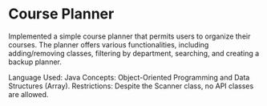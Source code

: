 # Course Planner
Implemented a simple course planner that permits users to organize their courses. The planner offers various functionalities, including adding/removing classes, filtering by department, searching, and creating a backup planner.

Language Used: Java
Concepts: Object-Oriented Programming and Data Structures (Array).
Restrictions: Despite the Scanner class, no API classes are allowed.
